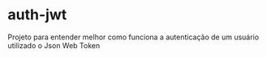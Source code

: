 # auth-jwt
Projeto para entender melhor como funciona a autenticação de um usuário utilizado o Json Web Token
